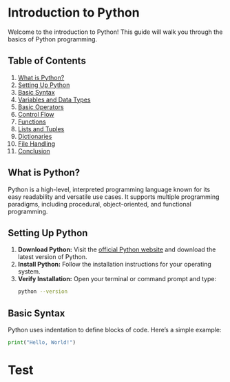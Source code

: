 # Introduction to Python

Welcome to the introduction to Python! This guide will walk you through the basics of Python programming.

## Table of Contents
1. [What is Python?](#what-is-python)
2. [Setting Up Python](#setting-up-python)
3. [Basic Syntax](#basic-syntax)
4. [Variables and Data Types](#variables-and-data-types)
5. [Basic Operators](#basic-operators)
6. [Control Flow](#control-flow)
7. [Functions](#functions)
8. [Lists and Tuples](#lists-and-tuples)
9. [Dictionaries](#dictionaries)
10. [File Handling](#file-handling)
11. [Conclusion](#conclusion)

## What is Python?
Python is a high-level, interpreted programming language known for its easy readability and versatile use cases. It supports multiple programming paradigms, including procedural, object-oriented, and functional programming.

## Setting Up Python
1. **Download Python:** Visit the [official Python website](https://www.python.org/downloads/) and download the latest version of Python.
2. **Install Python:** Follow the installation instructions for your operating system.
3. **Verify Installation:** Open your terminal or command prompt and type:
    ```sh
    python --version
    ```

## Basic Syntax
Python uses indentation to define blocks of code. Here’s a simple example:

```python
print("Hello, World!")
```

# Test